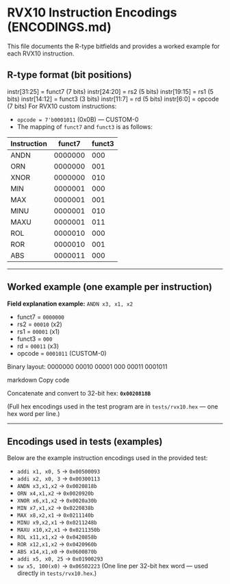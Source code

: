 # RVX10 Instruction Encodings (ENCODINGS.md)

This file documents the R-type bitfields and provides a worked example for each RVX10 instruction.

## R-type format (bit positions)
instr[31:25] = funct7 (7 bits)
instr[24:20] = rs2 (5 bits)
instr[19:15] = rs1 (5 bits)
instr[14:12] = funct3 (3 bits)
instr[11:7] = rd (5 bits)
instr[6:0] = opcode (7 bits)
For RVX10 custom instructions:
- `opcode = 7'b0001011` (0x0B) — CUSTOM-0
- The mapping of `funct7` and `funct3` is as follows:

| Instruction | funct7    | funct3 |
|-------------|-----------|--------|
| ANDN        | 0000000   | 000    |
| ORN         | 0000000   | 001    |
| XNOR        | 0000000   | 010    |
| MIN         | 0000001   | 000    |
| MAX         | 0000001   | 001    |
| MINU        | 0000001   | 010    |
| MAXU        | 0000001   | 011    |
| ROL         | 0000010   | 000    |
| ROR         | 0000010   | 001    |
| ABS         | 0000011   | 000    | (rs2 = x0 for ABS)

---

## Worked example (one example per instruction)

**Field explanation example:** `ANDN x3, x1, x2`

- funct7 = `0000000`
- rs2 = `00010` (x2)
- rs1 = `00001` (x1)
- funct3 = `000`
- rd = `00011` (x3)
- opcode = `0001011` (CUSTOM-0)

Binary layout:
0000000 00010 00001 000 00011 0001011

markdown
Copy code

Concatenate and convert to 32-bit hex: **`0x0020818B`**

(Full hex encodings used in the test program are in `tests/rvx10.hex` — one hex word per line.)

---

## Encodings used in tests (examples)

Below are the example instruction encodings used in the provided test:

- `addi x1, x0, 5`       → `0x00500093`
- `addi x2, x0, 3`       → `0x00300113`
- `ANDN x3,x1,x2`        → `0x0020818b`
- `ORN x4,x1,x2`         → `0x0020920b`
- `XNOR x6,x1,x2`        → `0x0020a30b`
- `MIN x7,x1,x2`         → `0x0220838b`
- `MAX x8,x2,x1`         → `0x0211140b`
- `MINU x9,x2,x1`        → `0x0211248b`
- `MAXU x10,x2,x1`       → `0x0211350b`
- `ROL x11,x1,x2`        → `0x0420858b`
- `ROR x12,x1,x2`        → `0x0420960b`
- `ABS x14,x1,x0`        → `0x0600870b`
- `addi x5, x0, 25`      → `0x01900293`
- `sw x5, 100(x0)`       → `0x06502223`
(One line per 32-bit hex word — used directly in `tests/rvx10.hex`.)
